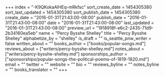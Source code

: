 +++
index = "-K9QKokaAlHEq-mRkfsc"
sort_create_date = 1454305380
sort_last_updated = 1454305380
sort_publish_date = 1454305380
create_date = "2016-01-31T21:43:00-08:00"
publish_date = "2016-01-31T21:43:00-08:00"
date = "2016-01-31T21:43:00-08:00"
last_updated = "2016-01-31T21:43:00-08:00"
preview_url = "1918918f-e6c2-2435-71d9-2b34160ea5eb"
name = "Percy Bysshe Shelley"
title = "Percy Bysshe Shelley"
alphabetize_by = "shelley"
is_draft = ""
is_seattle_pnw_writer = false
written_about = ""
books_author = ["books/popular-songs.md"]
reviews_about = ["writers/percy-bysshe-shelley.md"]
notes_about = ["writers/percy-bysshe-shelley.md"]
sponsorships_author = ["sponsorships/popular-songs-the-political-poems-of-1819-1820.md"]
email = ""
twitter = ""
website = ""
bio = ""
reviews_byline = ""
notes_byline = ""
books_translator = ""
+++
